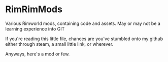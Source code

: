 # RimRimMods
Various Rimworld mods, containing code and assets. May or may not be a learning experience into GIT

If you're reading this little file, chances are you've stumbled onto my github either through steam, a small little link, or wherever.

Anyways, here's a mod or few.
